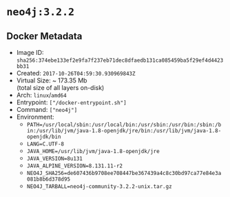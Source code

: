 # `neo4j:3.2.2`

## Docker Metadata

- Image ID: `sha256:374ebe133ef2e9fa7f237eb71dec8dfaedb131ca085459ba5f29ef4d4423bb31`
- Created: `2017-10-26T04:59:30.930969843Z`
- Virtual Size: ~ 173.35 Mb  
  (total size of all layers on-disk)
- Arch: `linux`/`amd64`
- Entrypoint: `["/docker-entrypoint.sh"]`
- Command: `["neo4j"]`
- Environment:
  - `PATH=/usr/local/sbin:/usr/local/bin:/usr/sbin:/usr/bin:/sbin:/bin:/usr/lib/jvm/java-1.8-openjdk/jre/bin:/usr/lib/jvm/java-1.8-openjdk/bin`
  - `LANG=C.UTF-8`
  - `JAVA_HOME=/usr/lib/jvm/java-1.8-openjdk/jre`
  - `JAVA_VERSION=8u131`
  - `JAVA_ALPINE_VERSION=8.131.11-r2`
  - `NEO4J_SHA256=de607436b9708ee708447be367439a4c8c30bd97ca77e84e3a081b8b6d378d95`
  - `NEO4J_TARBALL=neo4j-community-3.2.2-unix.tar.gz`
